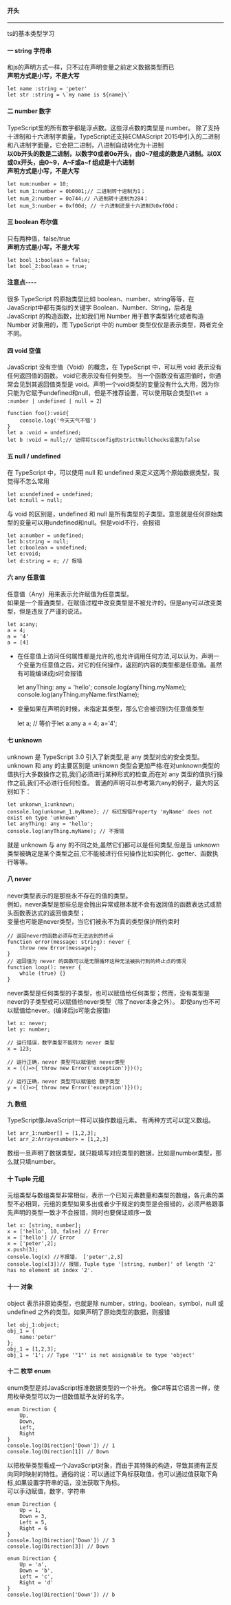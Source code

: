 #### 开头
--------------
ts的基本类型学习

#### 一 string 字符串
 和js的声明方式一样，只不过在声明变量之前定义数据类型而已  
__声明方式是小写，不是大写__

	let name :string = 'peter'
	let str :string = \`my name is ${name}\`

#### 二 number 数字
TypeScript里的所有数字都是浮点数。这些浮点数的类型是 number。 除了支持十进制和十六进制字面量，TypeScript还支持ECMAScript 2015中引入的二进制和八进制字面量，它会把二进制，八进制自动转化为十进制  
__以0b开头的数是二进制，以数字0或者0o开头，由0~7组成的数是八进制。以0X或0x开头，由0\~9，A\~F或a\~f 组成是十六进制__  
__声明方式是小写，不是大写__

	let num:number = 10;
	let num_1:number = 0b0001;// 二进制转十进制为1；
	let num_2:number = 0o744;// 八进制转十进制为284；
	let num_3:number = 0xf00d; // 十六进制还是十六进制为0xf00d；
  
#### 三 boolean 布尔值
只有两种值，false/true  
__声明方式是小写，不是大写__

	let bool_1:boolean = false;
	let bool_2:boolean = true;

#### 注意点----
很多 TypeScript 的原始类型比如 boolean、number、string等等，在JavaScript中都有类似的关键字 Boolean、Number、String，后者是 JavaScript 的构造函数，比如我们用 Number 用于数字类型转化或者构造 Number 对象用的，而 TypeScript 中的 number 类型仅仅是表示类型，两者完全不同。

#### 四 void 空值
JavaScript 没有空值（Void）的概念，在 TypeScript 中，可以用 void 表示没有任何返回值的函数。
void它表示没有任何类型。 当一个函数没有返回值时，你通常会见到其返回值类型是 void。声明一个void类型的变量没有什么大用，因为你只能为它赋予undefined和null，但是不推荐设置，可以使用联合类型(`let a :number | undefined | null = 2`)

	function foo():void{
		console.log('今天天气不错')
	}
	let a :void = undefined;
	let b :void = null;// 记得将tsconfig的strictNullChecks设置为false
    
#### 五 null / undefined
在 TypeScript 中，可以使用 null 和 undefined 来定义这两个原始数据类型，我觉得不怎么常用

	let u:undefined = undefined;
	let n:null = null;
	
与 void 的区别是，undefined 和 null 是所有类型的子类型。意思就是任何原始类型的变量可以用undefined和null。但是void不行，会报错

	let a:number = undefined;
	let b:string = null;
	let c:boolean = undefined;
	let e:void;
	let d:string = e; // 报错

#### 六 any 任意值
任意值（Any）用来表示允许赋值为任意类型。  
如果是一个普通类型，在赋值过程中改变类型是不被允许的，但是any可以改变类型，但是违反了严谨的说法。  

	let a:any;
	a = 4;
	a = '4'
	a = [4]

* 在任意值上访问任何属性都是允许的,也允许调用任何方法,可以认为，声明一个变量为任意值之后，对它的任何操作，返回的内容的类型都是任意值。虽然有可能编译成js时会报错

	let anyThing: any = 'hello';
	console.log(anyThing.myName);
	console.log(anyThing.myName.firstName);

* 变量如果在声明的时候，未指定其类型，那么它会被识别为任意值类型

	let a; // 等价于let a:any
	a = 4;
	a='4';

#### 七 unknown 
unknown 是 TypeScript 3.0 引入了新类型,是 any 类型对应的安全类型。
unknown 和 any 的主要区别是 unknown 类型会更加严格:在对unknown类型的值执行大多数操作之前,我们必须进行某种形式的检查,而在对 any 类型的值执行操作之前,我们不必进行任何检查。
普通的声明可以参考第六any的例子，最大的区别如下：

	let unkonwn_1:unknown;
	console.log(unkonwn_1.myName); // 标红报错Property 'myName' does not exist on type 'unknown'
	let anyThing: any = 'hello';
	console.log(anyThing.myName); // 不报错

就是 unknown 与 any 的不同之处,虽然它们都可以是任何类型,但是当 unknown 类型被确定是某个类型之前,它不能被进行任何操作比如实例化、getter、函数执行等等。

#### 八 never 
never类型表示的是那些永不存在的值的类型。  
例如，never类型是那些总是会抛出异常或根本就不会有返回值的函数表达式或箭头函数表达式的返回值类型；  
变量也可能是never类型，当它们被永不为真的类型保护所约束时

	// 返回never的函数必须存在无法达到的终点
	function error(message: string): never {
		throw new Error(message);
	}
	// 返回值为 never 的函数可以是无限循环这种无法被执行到的终止点的情况
	function loop(): never {
		while (true) {}
	}

never类型是任何类型的子类型，也可以赋值给任何类型；然而，没有类型是never的子类型或可以赋值给never类型（除了never本身之外）。 即使any也不可以赋值给never。(编译后js可能会报错)

	let x: never;
	let y: number;

	// 运行错误，数字类型不能转为 never 类型
	x = 123;

	// 运行正确，never 类型可以赋值给 never类型
	x = (()=>{ throw new Error('exception')})();

	// 运行正确，never 类型可以赋值给 数字类型
	y = (()=>{ throw new Error('exception')})();

#### 九 数组
TypeScript像JavaScript一样可以操作数组元素。 有两种方式可以定义数组。

	let arr_1:number[] = [1,2,3];
	let arr_2:Array<number> = [1,2,3]

数组一旦声明了数据类型，就只能填写对应类型的数据，比如是number类型，那么就只填number。

#### 十 Tuple 元组
元组类型与数组类型非常相似，表示一个已知元素数量和类型的数组，各元素的类型不必相同，元组的类型如果多出或者少于规定的类型是会报错的，必须严格跟事先声明的类型一致才不会报错，同时也要保证顺序一致

	let x: [string, number];
	x = ['hello', 10, false] // Error
	x = ['hello'] // Error
	x = ['peter',2];
	x.push(3);
	console.log(x) //不报错， ['peter',2,3]
	console.log(x[3])// 报错，Tuple type '[string, number]' of length '2' has no element at index '2'.

#### 十一 对象
object 表示非原始类型，也就是除 number，string，boolean，symbol，null 或 undefined 之外的类型。如果声明了原始类型的数据，则报错

	let obj_1:object;
	obj_1 = {
		name:'peter'
	};
	obj_1 = [1,2,3];
	obj_1 = '1'; // Type '"1"' is not assignable to type 'object'

#### 十二 枚举 enum
enum类型是对JavaScript标准数据类型的一个补充。 像C#等其它语言一样，使用枚举类型可以为一组数值赋予友好的名字。

	enum Direction {
		Up,
		Down,
		Left,
		Right
	}
	console.log(Direction['Down']) // 1
	console.log(Direction[1]) // Down

以把枚举类型看成一个JavaScript对象，而由于其特殊的构造，导致其拥有正反向同时映射的特性。通俗的说：可以通过下角标获取值，也可以通过值获取下角标,如果设置字符串的话，没法获取下角标。  
可以手动赋值，数字，字符串

	enum Direction {
		Up = 1,
		Down = 3,
		Left = 5,
		Right = 6
	}
	console.log(Direction['Down']) // 3
	console.log(Direction[3]) // Down

	enum Direction {
		Up = 'a',
		Down = 'b',
		Left = 'c',
		Right = 'd'
	}
	console.log(Direction['Down']) // b


